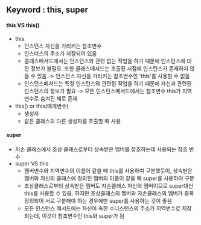 ## Keyword : this, super

#### this VS this()

* this
  * 인스턴스 자신을 가리키는 참조변수
  * 인스터스의 주소가 저장되어 있음
  * 클래스메서드에서는 인스턴스와 관련 없는 작업을 하기 때문에 인스턴스에 대한 정보가 불필요. 또한 클래스메서드는 호출된 시점에 인스턴스가 존재하지 않을 수 있음 -> 인스턴스 자신을 가리키는 참조변수인 'this'를 사용할 수 없음
  * 인스턴스메서드는 특정 인스턴스와 관련된 작업을 하기 때문에 자신과 관련된 인스턴스의 정보가 필요 -> 모든 인스턴스메서드에서는 참조변수 this가 지역변수로 숨겨진 채로 존재
* this() or this(매개변수)
  * 생성자
  * 같은 클래스의 다른 생성자를 호출할 때 사용



#### super

* 자손 클래스에서 조상 클래스로부터 상속받은 멤버를 참조하는데 사용되는 참조 변수
* super VS this
  * 멤버변수와 지역변수의 이름이 같을 때 this를 사용하여 구분했듯이, 상속받은 멤버와 자신의 클래스에 정의된 멤버의 이름이 같을 때 super를 사용하여 구분
  * 조상클래스로부터 상속받은 멤버도 자손클래스 자신의 멤버이므로 super대신 this를 사용할 수 있음. 하지만 조상클래스의 멤버와 자손클래스의 멤버가 중복 정의되어 서로 구분해야 하는 경우에만 super를 사용하는 것이 좋음 
  * 모든 인스턴스 메서드에는 자신이 속한 ㅇ니스턴스의 주소가 지역변수로 저장되는데, 이것이 참조변수인 this와 super가 됨


